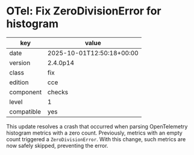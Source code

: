 [//]: # (werk v2)
# OTel: Fix ZeroDivisionError for histogram

key        | value
---------- | ---
date       | 2025-10-01T12:50:18+00:00
version    | 2.4.0p14
class      | fix
edition    | cce
component  | checks
level      | 1
compatible | yes

This update resolves a crash that occurred when parsing OpenTelemetry histogram metrics with a zero count.
Previously, metrics with an empty count triggered a `ZeroDivisionError`. With this change, such metrics are now safely skipped, preventing the error.
